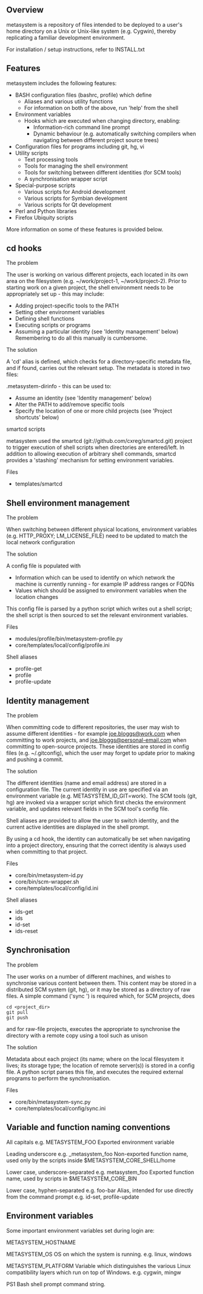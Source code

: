 Overview
--------

metasystem is a repository of files intended to be deployed to a user's home directory on a Unix or Unix-like system (e.g. Cygwin), thereby replicating a familiar development environment.

For installation / setup instructions, refer to INSTALL.txt


Features
--------

metasystem includes the following features:

* BASH configuration files (bashrc, profile) which define
  * Aliases and various utility functions
  * For information on both of the above, run 'help' from the shell
* Environment variables
  * Hooks which are executed when changing directory, enabling:
    * Information-rich command line prompt
    * Dynamic behaviour (e.g. automatically switching compilers when navigating between different project source trees)
* Configuration files for programs including git, hg, vi
* Utility scripts
  * Text processing tools
  * Tools for managing the shell environment
  * Tools for switching between different identities (for SCM tools)
  * A synchronisation wrapper script
* Special-purpose scripts
  * Various scripts for Android development
  * Various scripts for Symbian development
  * Various scripts for Qt development
* Perl and Python libraries
* Firefox Ubiquity scripts

More information on some of these features is provided below.


cd hooks
--------

The problem

The user is working on various different projects, each located in its own area on the filesystem (e.g. ~/work/project-1, ~/work/project-2).  Prior to starting work on a given project, the shell environment needs to be appropriately set up - this may include:

* Adding project-specific tools to the PATH
* Setting other environment variables
* Defining shell functions
* Executing scripts or programs
* Assuming a particular identity (see 'Identity management' below)
Remembering to do all this manually is cumbersome.

The solution

A 'cd' alias is defined, which checks for a directory-specific metadata file, and if found, carries out the relevant setup.  The metadata is stored in two files:

.metasystem-dirinfo - this can be used to:

* Assume an identity (see 'Identity management' below)
* Alter the PATH to add/remove specific tools
* Specify the location of one or more child projects (see 'Project shortcuts' below)

smartcd scripts

metasystem used the smartcd (git://github.com/cxreg/smartcd.git) project to trigger execution of shell scripts when directories are entered/left.  In addition to allowing execution of arbitrary shell commands, smartcd provides a 'stashing' mechanism for setting environment variables.

Files

* templates/smartcd


Shell environment management
----------------------------

The problem

When switching between different physical locations, environment variables (e.g. HTTP_PROXY; LM_LICENSE_FILE) need to be updated to match the local network configuration

The solution

A config file is populated with

* Information which can be used to identify on which network the machine is currently running - for example IP address ranges or FQDNs
* Values which should be assigned to environment variables when the location changes

This config file is parsed by a python script which writes out a shell script; the shell script is then sourced to set the relevant environment variables.

Files

* modules/profile/bin/metasystem-profile.py
* core/templates/local/config/profile.ini

Shell aliases

* profile-get
* profile
* profile-update


Identity management
-------------------

The problem

When committing code to different repositories, the user may wish to assume different identities - for example joe.bloggs@work.com when committing to work projects, and joe.bloggs@personal-email.com when committing to open-source projects.  These identities are stored in config files (e.g. ~/.gitconfig), which the user may forget to update prior to making and pushing a commit.

The solution

The different identities (name and email address) are stored in a
configuration file.  The current identity in use are specified via an environment variable (e.g. METASYSTEM_ID_GIT=work).  The SCM tools (git, hg) are invoked via a wrapper script which first checks the environment variable, and updates relevant fields in the SCM tool's config file.

Shell aliases are provided to allow the user to switch identity, and the current active identities are displayed in the shell prompt.

By using a cd hook, the identity can automatically be set when navigating into a project directory, ensuring that the correct identity is always used when committing to that project.

Files

* core/bin/metasystem-id.py
* core/bin/scm-wrapper.sh
* core/templates/local/config/id.ini

Shell aliases

* ids-get
* ids
* id-set
* ids-reset


Synchronisation
---------------

The problem

The user works on a number of different machines, and wishes to synchronise various content between them.  This content may be stored in a distributed SCM system (git, hg), or it may be stored as a directory of raw files.  A simple command ('sync <project>') is required which, for SCM projects, does

	cd <project_dir>
	git pull
	git push

and for raw-file projects, executes the appropriate to synchronise the directory with a remote copy using a tool such as unison

The solution

Metadata about each project (its name; where on the local filesystem it lives; its storage type; the location of remote server(s)) is stored in a config file.  A python script parses this file, and executes the required external programs to perform the synchronisation.

Files

* core/bin/metasystem-sync.py
* core/templates/local/config/sync.ini


Variable and function naming conventions
----------------------------------------

All capitals
e.g. METASYSTEM_FOO
Exported environment variable

Leading underscore
e.g. _metasystem_foo
Non-exported function name, used only by the scripts inside $METASYSTEM_CORE_SHELL/home

Lower case, underscore-separated
e.g. metasystem_foo
Exported function name, used by scripts in $METASYSTEM_CORE_BIN

Lower case, hyphen-separated
e.g. foo-bar
Alias, intended for use directly from the command prompt
e.g. id-set, profile-update


Environment variables
---------------------

Some important environment variables set during login are:

METASYSTEM_HOSTNAME

METASYSTEM_OS
OS on which the system is running.
e.g. linux, windows

METASYSTEM_PLATFORM
Variable which distinguishes the various Linux compatibility layers which run on top of Windows.
e.g. cygwin, mingw

PS1
Bash shell prompt command string.

